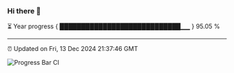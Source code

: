 ### Hi there 👋

⏳ Year progress { ████████████████████████████▁▁ } 95.05 %

---

⏰ Updated on Fri, 13 Dec 2024 21:37:46 GMT

![Progress Bar CI](https://github.com/IshwaranRudhara/GIT-ACTION/workflows/Progress%20Bar%20CI/badge.svg)
